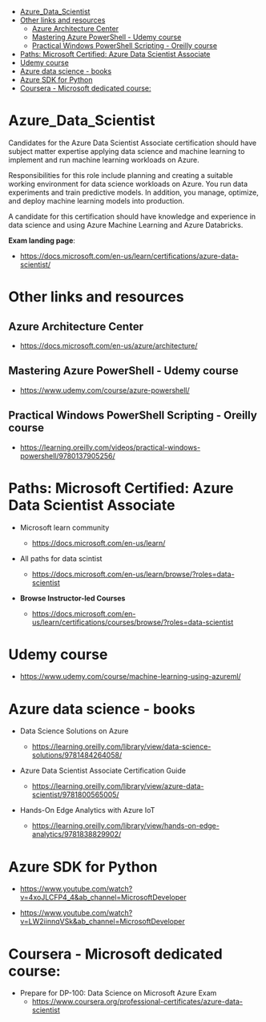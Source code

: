 <!-- TOC -->

- [Azure\_Data\_Scientist](#azure_data_scientist)
- [Other links and resources](#other-links-and-resources)
  - [Azure Architecture Center](#azure-architecture-center)
  - [Mastering Azure PowerShell - Udemy course](#mastering-azure-powershell---udemy-course)
  - [Practical Windows PowerShell Scripting - Oreilly course](#practical-windows-powershell-scripting---oreilly-course)
- [Paths: Microsoft Certified: Azure Data Scientist Associate](#paths-microsoft-certified-azure-data-scientist-associate)
- [Udemy course](#udemy-course)
- [Azure data science - books](#azure-data-science---books)
- [Azure SDK for Python](#azure-sdk-for-python)
- [Coursera - Microsoft dedicated course:](#coursera---microsoft-dedicated-course)

<!-- /TOC -->

# Azure_Data_Scientist

Candidates for the Azure Data Scientist Associate certification should have subject matter expertise applying data science and machine learning to implement and run machine learning workloads on Azure.

Responsibilities for this role include planning and creating a suitable working environment for data science workloads on Azure. You run data experiments and train predictive models. In addition, you manage, optimize, and deploy machine learning models into production.

A candidate for this certification should have knowledge and experience in data science and using Azure Machine Learning and Azure Databricks.

**Exam landing page**:

- https://docs.microsoft.com/en-us/learn/certifications/azure-data-scientist/

# Other links and resources

## Azure Architecture Center

- https://docs.microsoft.com/en-us/azure/architecture/

## Mastering Azure PowerShell - Udemy course

- https://www.udemy.com/course/azure-powershell/

## Practical Windows PowerShell Scripting - Oreilly course

- https://learning.oreilly.com/videos/practical-windows-powershell/9780137905256/

# Paths: Microsoft Certified: Azure Data Scientist Associate

- Microsoft learn community

  - https://docs.microsoft.com/en-us/learn/

- All paths for data scintist

  - https://docs.microsoft.com/en-us/learn/browse/?roles=data-scientist

- **Browse Instructor-led Courses**
  - https://docs.microsoft.com/en-us/learn/certifications/courses/browse/?roles=data-scientist

# Udemy course

- https://www.udemy.com/course/machine-learning-using-azureml/

# Azure data science - books

- Data Science Solutions on Azure

  - https://learning.oreilly.com/library/view/data-science-solutions/9781484264058/

- Azure Data Scientist Associate Certification Guide

  - https://learning.oreilly.com/library/view/azure-data-scientist/9781800565005/

- Hands-On Edge Analytics with Azure IoT
  - https://learning.oreilly.com/library/view/hands-on-edge-analytics/9781838829902/

# Azure SDK for Python

- https://www.youtube.com/watch?v=4xoJLCFP4_4&ab_channel=MicrosoftDeveloper

- https://www.youtube.com/watch?v=LW2iinnqVSk&ab_channel=MicrosoftDeveloper

# Coursera - Microsoft dedicated course:

- Prepare for DP-100: Data Science on Microsoft Azure Exam
  - https://www.coursera.org/professional-certificates/azure-data-scientist
